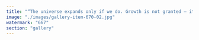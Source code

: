 ```yaml
---
title: "“The universe expands only if we do. Growth is not granted — it’s built, flow by flow, choice by choice. Ethereum weaves the mesh to circulate value between us, not to hoard but to harmonize. Mars joins natively, Earth learns painfully. Somewhere beyond, the Black Bitcoin Hole reminds us: stagnation pulls too.”<br /><br />— A reflection on expansion, circulation, and the architecture of shared momentum."
image: "./images/gallery-item-670-02.jpg"
watermark: "667"
section: "gallery"
---
```

